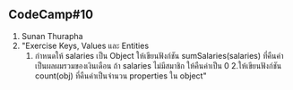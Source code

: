 ## CodeCamp#10 ##
1. Sunan Thurapha
2. "Exercise Keys, Values และ Entities
    1. กำหนดให้ salaries เป็น Object ให้เขียนฟังก์ชัน sumSalaries(salaries) ที่คืนค่าเป็นผลผมรวมของเงินเดือน 
    ถ้า salaries ไม่มีสมาชิก ให้คืนค่าเป็น 0
    2.ให้เขียนฟังก์ชัน count(obj) ที่คืนค่าเป็นจำนวน properties ใน object"